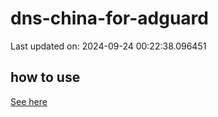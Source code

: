 # dns-china-for-adguard

Last updated on: 2024-09-24 00:22:38.096451

## how to use

[See here](https://github.com/AdguardTeam/AdGuardHome/wiki/Configuration#upstreams-from-file)